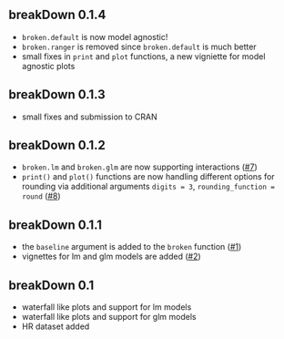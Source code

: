 breakDown 0.1.4
----------------------------------------------------------------
* `broken.default` is now model agnostic!
* `broken.ranger` is removed since `broken.default` is much better
* small fixes in `print` and `plot` functions, a new vigniette for model agnostic plots

breakDown 0.1.3
----------------------------------------------------------------
* small fixes and submission to CRAN

breakDown 0.1.2
----------------------------------------------------------------
* `broken.lm` and `broken.glm` are now supporting interactions  ([#7](https://github.com/pbiecek/breakDown/issues/7))
* `print()` and `plot()` functions are now handling different options for rounding via additional arguments `digits = 3`, `rounding_function = round` ([#8](https://github.com/pbiecek/breakDown/issues/8))

breakDown 0.1.1
----------------------------------------------------------------
* the `baseline` argument is added to the `broken` function  ([#1](https://github.com/pbiecek/breakDown/issues/1))
* vignettes for lm and glm models are added ([#2](https://github.com/pbiecek/breakDown/issues/2))

breakDown 0.1
----------------------------------------------------------------
* waterfall like plots and support for lm models
* waterfall like plots and support for glm models
* HR dataset added
